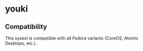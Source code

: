 # youki

## Compatibility

This sysext is compatible with all Fedora variants (CoreOS, Atomic Desktops,
etc.).
